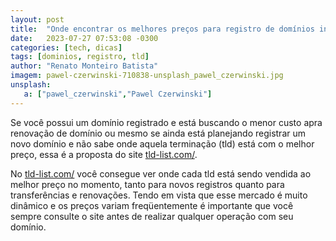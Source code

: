 ```yaml
---
layout: post
title:  "Onde encontrar os melhores preços para registro de domínios internacionais"
date:   2023-07-27 07:53:08 -0300
categories: [tech, dicas]
tags: [dominios, registro, tld]
author: "Renato Monteiro Batista"
imagem: pawel-czerwinski-710838-unsplash_pawel_czerwinski.jpg
unsplash:
   a: ["pawel_czerwinski","Pawel Czerwinski"]
---
```

Se você possui um domínio registrado e está buscando o menor custo apra renovação de domínio ou mesmo se ainda está planejando registrar um novo domínio e não sabe onde aquela terminação (tld) está com o melhor preço, essa é a proposta do site [tld-list.com/](https://tld-list.com/).

No [tld-list.com/](https://tld-list.com/) você consegue ver onde cada tld está sendo vendida ao melhor preço no momento, tanto para novos registros quanto para transferências e renovações. Tendo em vista que esse mercado é muito dinâmico e os preços variam freqüentemente é importante que você sempre consulte o site antes de realizar qualquer operação com seu domínio.